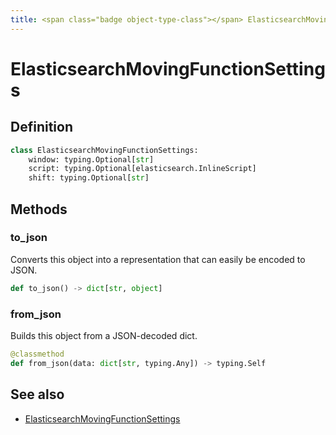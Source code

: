 ```yaml
---
title: <span class="badge object-type-class"></span> ElasticsearchMovingFunctionSettings
---
```

# <span class="badge object-type-class"></span> ElasticsearchMovingFunctionSettings

## Definition

```python
class ElasticsearchMovingFunctionSettings:
    window: typing.Optional[str]
    script: typing.Optional[elasticsearch.InlineScript]
    shift: typing.Optional[str]
```
## Methods

### <span class="badge object-method"></span> to_json

Converts this object into a representation that can easily be encoded to JSON.

```python
def to_json() -> dict[str, object]
```

### <span class="badge object-method"></span> from_json

Builds this object from a JSON-decoded dict.

```python
@classmethod
def from_json(data: dict[str, typing.Any]) -> typing.Self
```

## See also

 * <span class="badge builder"></span> [ElasticsearchMovingFunctionSettings](./builder-ElasticsearchMovingFunctionSettings.md)
